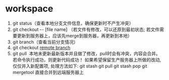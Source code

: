 # workspace
1. git status（查看本地分支文件信息，确保更新时不产生冲突）
2. git checkout -- [file name] （若文件有修改，可以还原到最初状态; 若文件需要更新到服务器上，应该先merge到服务器，再更新到本地）
3. git branch（查看当前分支情况）
4. git checkout [remote branch](若分支为本地分支，则需切换到服务器的远程分支)
5. git pull  本地未更新最新版本并且做了修改，pull时会有冲突，内容会合并。
若命令执行成功，则更新代码成功！
如果希望保留生产服务器上所做的改动,仅仅并入新配置项, 处理方法如下:
git stash
git pull
git stash pop
git mergetool 直接合并到远端服务器上
